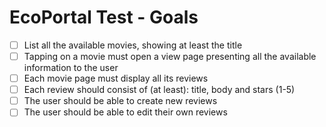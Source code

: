 # EcoPortal Test - Goals

<!-- Acceptance Criteria
You will be evaluated on your UI/UX as we believe this is an important skill to have. Please put time and effort into this.
DO NOT USE EXISTING TEMPLATES. You can copy the design but not the code, we have to evaluate you by your coding skills.
For your solution to be accepted it is required that your application is able to: -->

- [ ] List all the available movies, showing at least the title
- [ ] Tapping on a movie must open a view page presenting all the available information to the user
- [ ] Each movie page must display all its reviews
- [ ] Each review should consist of (at least): title, body and stars (1-5)
- [ ] The user should be able to create new reviews
- [ ] The user should be able to edit their own reviews

<!-- 
Anything else is up to you (animations, assets, 3rd party dependencies, etc). We will consider all your additions so don't stick to the minimum!
Good luck! -->
